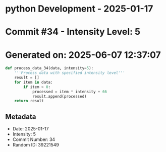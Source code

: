 ﻿# python Development - 2025-01-17
# Commit #34 - Intensity Level: 5
# Generated on: 2025-06-07 12:37:07
```python
def process_data_34(data, intensity=5):
    '''Process data with specified intensity level'''
    result = []
    for item in data:
        if item > 0:
            processed = item * intensity + 66
            result.append(processed)
    return result
```
## Metadata
- Date: 2025-01-17
- Intensity: 5
- Commit Number: 34
- Random ID: 39221549
